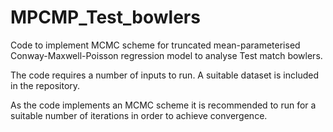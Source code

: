 # MPCMP_Test_bowlers
Code to implement MCMC scheme for truncated mean-parameterised Conway-Maxwell-Poisson regression model to analyse Test match bowlers.

The code requires a number of inputs to run. A suitable dataset is included in the repository.

As the code implements an MCMC scheme it is recommended to run for a suitable number of iterations in order to achieve convergence.
